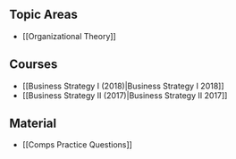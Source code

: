 ## Topic Areas

* [[Organizational Theory]]

## Courses

* [[Business Strategy I (2018)|Business Strategy I 2018]]
* [[Business Strategy II (2017)|Business Strategy II 2017]]

## Material

* [[Comps Practice Questions]]